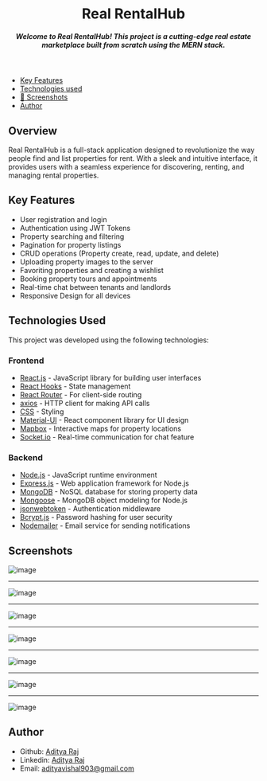 <H1 align ="center" > Real RentalHub  </h1>
<h5  align ="center"> 
Welcome to Real RentalHub! This project is a cutting-edge real estate marketplace built from scratch using the MERN stack. </h5>
<br/>

  * [Key Features](#key-features)
  * [Technologies used](#technologies-used)
  * [📸 Screenshots](#screenshots)
  * [Author](#author)


## Overview

Real RentalHub is a full-stack application designed to revolutionize the way people find and list properties for rent. With a sleek and intuitive interface, it provides users with a seamless experience for discovering, renting, and managing rental properties.

## Key Features

- User registration and login
- Authentication using JWT Tokens
- Property searching and filtering
- Pagination for property listings
- CRUD operations (Property create, read, update, and delete)
- Uploading property images to the server
- Favoriting properties and creating a wishlist
- Booking property tours and appointments
- Real-time chat between tenants and landlords
- Responsive Design for all devices

## Technologies Used

This project was developed using the following technologies:

### Frontend

- [React.js](https://reactjs.org/) - JavaScript library for building user interfaces
- [React Hooks](https://reactjs.org/docs/hooks-intro.html) - State management
- [React Router](https://reactrouter.com/) - For client-side routing
- [axios](https://www.npmjs.com/package/axios) - HTTP client for making API calls
- [CSS](https://developer.mozilla.org/en-US/docs/Web/CSS) - Styling
- [Material-UI](https://material-ui.com/) - React component library for UI design
- [Mapbox](https://www.mapbox.com/) - Interactive maps for property locations
- [Socket.io](https://socket.io/) - Real-time communication for chat feature

### Backend

- [Node.js](https://nodejs.org/) - JavaScript runtime environment
- [Express.js](https://expressjs.com/) - Web application framework for Node.js
- [MongoDB](https://www.mongodb.com/) - NoSQL database for storing property data
- [Mongoose](https://mongoosejs.com/) - MongoDB object modeling for Node.js
- [jsonwebtoken](https://www.npmjs.com/package/jsonwebtoken) - Authentication middleware
- [Bcrypt.js](https://www.npmjs.com/package/bcryptjs) - Password hashing for user security
- [Nodemailer](https://nodemailer.com/about/) - Email service for sending notifications

##  Screenshots 
![image](https://github.com/RajAditya01/RealRentalHub/assets/101439988/3be44cc9-5942-4a1d-a4ee-2627287d8e8a)
---- -
![image](https://github.com/RajAditya01/RealRentalHub/assets/101439988/c30316c0-490c-4f59-8ca1-0bc7720e6c6f)
---- -
![image](https://github.com/user-attachments/assets/81dd0b7c-3b25-482c-bc86-e68ed9ae3a47)
---- -
![image](https://github.com/RajAditya01/RealRentalHub/assets/101439988/98a4cf24-ad48-4e66-aee7-7f29608c1054)
---- -
![image](https://github.com/RajAditya01/RealRentalHub/assets/101439988/e0cd4c5c-3a4b-4a42-8416-0c1dc26dc42c)
---- -
![image](https://github.com/RajAditya01/RealRentalHub/assets/101439988/53c4b331-c0b5-4d1c-9bbc-b48e12c59fba)
---- -
![image](https://github.com/RajAditya01/RealRentalHub/assets/101439988/6e2da65a-6327-40ac-9b7d-e31b062ebf55)

## Author

- Github: [Aditya Raj](https://github.com/RajAditya01)
- Linkedin: [Aditya Raj](https://www.linkedin.com/in/aditya-raj-aa923721a/)
- Email: [adityavishal903@gmail.com](mailto:adityavishal903@gmail.com)
